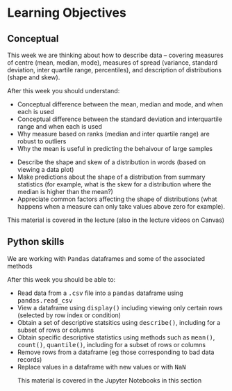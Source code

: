 # Learning Objectives

## Conceptual

This week we are thinking about how to describe data – covering measures of centre (mean, median, mode), measures of spread (variance, standard deviation, inter quartile range, percentiles), and description of distributions (shape and skew).

After this week you should understand:

<ul>
<li> Conceptual difference between the mean, median and mode, and when each is used
<li> Conceptual difference between the standard deviation and interquartile range and when each is used
<li> Why measure based on ranks (median and inter quartile range) are robust to outliers
<li> Why the mean is useful in predicting the behaivour of large samples
</ul>
<ul>
<li> Describe the shape and skew of a distribution in words (based on viewing a data plot)
<li> Make predictions about the shape of a distribution from summary statistics (for example, what is the skew for a distribution where the median is higher than the mean?)
<li> Appreciate common factors affecting the shape of distributions (what happens when a measure can only take values above zero for example). 
</ul>

This material is covered in the lecture (also in the lecture videos on Canvas)

## Python skills

We are working with <tt>Pandas</tt> dataframes and some of the associated methods

After this week you should be able to:

<ul>
<li> Read data from a <tt>.csv</tt> file into a <tt>pandas</tt> dataframe using <tt>pandas.read_csv</tt>
<li> View a dataframe using <tt>display()</tt> including viewing only certain rows (selected by row index or condition)
<li> Obtain a set of descriptive statsitics using <tt>describe()</tt>, including for a subset of rows or columns
<li> Obtain specific descriptive statistics using methods such as <tt>mean()</tt>, <tt>count()</tt>, <tt>quantile()</tt>, including for a subset of rows or columns
<li> Remove rows from a dataframe (eg those corresponding to bad data records)
<li> Replace values in a dataframe with new values or with <tt>NaN</tt>

This material is covered in the Jupyter Notebooks in this section
